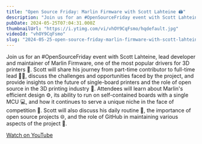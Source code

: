 ```yaml
---
title: "Open Source Friday: Marlin Firmware with Scott Lahteine 🖨️"
description: "Join us for an #OpenSourceFriday event with Scott Lahteine, lead developer and maintainer of Marlin Firmware, one of the most popular drivers for 3D printers 🎉. Scott will share his journey from part-time contributor to full-time lead 👨‍💻, discuss the challenges and opportunities faced by the project, and provide insights on the future of single-board printers and the role of open source in the 3D printing industry 🚀. Attendees will learn about Marlin's efficient design ⚙️, its ability to run on self-contained boards with a single MCU 💻, and how it continues to serve a unique niche in the face of competition 💪. Scott will also discuss his daily routine 📅, the importance of open source projects 🌐, and the role of GitHub in maintaining various aspects of the project 📂."
pubDate: 2024-05-25T07:04:31.000Z
thumbnailUrl: "https://i.ytimg.com/vi/vhOY9CqFsmo/hqdefault.jpg"
videoId: "vhOY9CqFsmo"
slug: "2024-05-25-open-source-friday-marlin-firmware-with-scott-lahteine-"
---
```


Join us for an #OpenSourceFriday event with Scott Lahteine, lead developer and maintainer of Marlin Firmware, one of the most popular drivers for 3D printers 🎉. Scott will share his journey from part-time contributor to full-time lead 👨‍💻, discuss the challenges and opportunities faced by the project, and provide insights on the future of single-board printers and the role of open source in the 3D printing industry 🚀. Attendees will learn about Marlin's efficient design ⚙️, its ability to run on self-contained boards with a single MCU 💻, and how it continues to serve a unique niche in the face of competition 💪. Scott will also discuss his daily routine 📅, the importance of open source projects 🌐, and the role of GitHub in maintaining various aspects of the project 📂.

[Watch on YouTube](https://www.youtube.com/watch?v=vhOY9CqFsmo)
